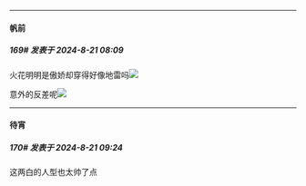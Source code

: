﻿
*****

####  帆前  
##### 169#       发表于 2024-8-21 08:09

火花明明是傲娇却穿得好像地雷吗<img src="https://p.sda1.dev/19/a65d51269d620eaf0c551d485a17f20f/Screenshot_20240821_070039_tv.danmaku.bili.jpg" referrerpolicy="no-referrer">

意外的反差呢<img src="https://p.sda1.dev/19/c439304f7100ef97027335bcec6f85bc/Screenshot_20240821_070734_tv.danmaku.bili.jpg" referrerpolicy="no-referrer">


*****

####  待宵  
##### 170#       发表于 2024-8-21 09:24

这两白的人型也太帅了点

